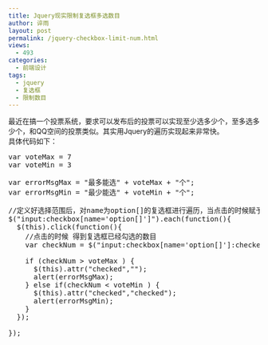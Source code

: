 ```yaml
---
title: Jquery现实限制复选框多选数目
author: 谇雨
layout: post
permalink: /jquery-checkbox-limit-num.html
views:
  - 493
categories:
  - 前端设计
tags:
  - jquery
  - 复选框
  - 限制数目
---
```

最近在搞一个投票系统，要求可以发布后的投票可以实现至少选多少个，至多选多少个，和QQ空间的投票类似。其实用Jquery的遍历实现起来非常快。  
具体代码如下：

<pre class="lang:js decode:true " >var voteMax = 7
var voteMin = 3 

var errorMsgMax = "最多能选" + voteMax + "个";
var errorMsgMin = "最少能选" + voteMin + "个";

//定义好选择范围后，对name为option[]的复选框进行遍历，当点击的时候赋予事件
$("input:checkbox[name='option[]']").each(function(){
  $(this).click(function(){
  	//点击的时候 得到复选框已经勾选的数目
    var checkNum = $("input:checkbox[name='option[]']:checked").length;
    
    if (checkNum > voteMax ) {
      $(this).attr("checked","");
      alert(errorMsgMax);
    } else if(checkNum < voteMin ) {
      $(this).attr("checked","checked");
      alert(errorMsgMin);
    }
  });

});